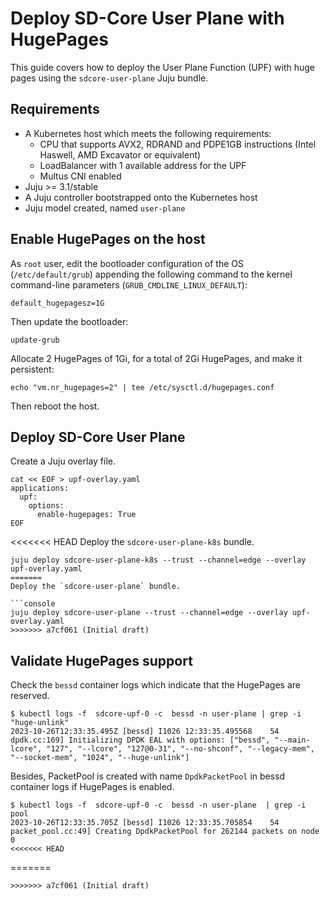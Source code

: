 # Deploy SD-Core User Plane with HugePages

This guide covers how to deploy the User Plane Function (UPF) with huge pages using 
the `sdcore-user-plane` Juju bundle.

## Requirements

- A Kubernetes host which meets the following requirements: 
  - CPU that supports AVX2, RDRAND and PDPE1GB instructions (Intel Haswell, AMD Excavator or equivalent)
  - LoadBalancer with 1 available address for the UPF
  - Multus CNI enabled
- Juju >= 3.1/stable
- A Juju controller bootstrapped onto the Kubernetes host
- Juju model created, named `user-plane`

## Enable HugePages on the host
As `root` user, edit the bootloader configuration of the OS (`/etc/default/grub`) appending the following command to the
kernel command-line parameters (`GRUB_CMDLINE_LINUX_DEFAULT`):
```console
default_hugepagesz=1G
```
Then update the bootloader:
```shell
update-grub
```

Allocate 2 HugePages of 1Gi, for a total of 2Gi HugePages, and make it persistent:
```shell
echo "vm.nr_hugepages=2" | tee /etc/sysctl.d/hugepages.conf
```
Then reboot the host.

## Deploy SD-Core User Plane

Create a Juju overlay file.

```console
cat << EOF > upf-overlay.yaml
applications:
  upf:
    options:
      enable-hugepages: True
EOF
```

<<<<<<< HEAD
Deploy the `sdcore-user-plane-k8s` bundle.

```console
juju deploy sdcore-user-plane-k8s --trust --channel=edge --overlay upf-overlay.yaml
=======
Deploy the `sdcore-user-plane` bundle.

```console
juju deploy sdcore-user-plane --trust --channel=edge --overlay upf-overlay.yaml
>>>>>>> a7cf061 (Initial draft)
```

## Validate HugePages support

Check the `bessd` container logs which indicate that the HugePages are reserved.

```console
$ kubectl logs -f  sdcore-upf-0 -c  bessd -n user-plane | grep -i "huge-unlink"
2023-10-26T12:33:35.495Z [bessd] I1026 12:33:35.495568    54 dpdk.cc:169] Initializing DPDK EAL with options: ["bessd", "--main-lcore", "127", "--lcore", "127@0-31", "--no-shconf", "--legacy-mem", "--socket-mem", "1024", "--huge-unlink"]
```

Besides, PacketPool is created with name `DpdkPacketPool` in bessd container logs if HugePages is enabled.

```console
$ kubectl logs -f  sdcore-upf-0 -c  bessd -n user-plane  | grep -i pool
2023-10-26T12:33:35.705Z [bessd] I1026 12:33:35.705854    54 packet_pool.cc:49] Creating DpdkPacketPool for 262144 packets on node 0
<<<<<<< HEAD
```
=======
```
>>>>>>> a7cf061 (Initial draft)
